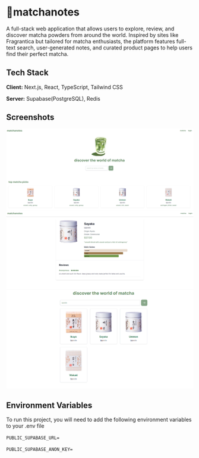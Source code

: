 
# 🍵matchanotes 

A full-stack web application that allows users to explore, review, and discover matcha powders from around the world. Inspired by sites like Fragrantica but tailored for matcha enthusiasts, the platform features full-text search, user-generated notes, and curated product pages to help users find their perfect matcha.


## Tech Stack

**Client:** Next.js, React, TypeScript, Tailwind CSS

**Server:** Supabase(PostgreSQL), Redis


## Screenshots

![App Screenshot](matcha_landing.png)
![App Screenshot](matcha_landing2.png)
![App Screenshot](matcha_landing3.png)



## Environment Variables

To run this project, you will need to add the following environment variables to your .env file

`PUBLIC_SUPABASE_URL=`

`PUBLIC_SUPABASE_ANON_KEY=`


